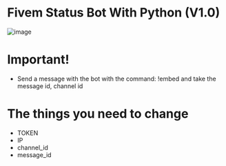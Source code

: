 # Fivem Status Bot With Python (V1.0)

![image](https://user-images.githubusercontent.com/59147103/119229281-e2e57180-bb1f-11eb-86ef-12dfec29234e.png)


# Important!
- Send a message with the bot with the command: !embed and take the message id, channel id

# The things you need to change
- TOKEN
- IP
- channel_id
- message_id 
